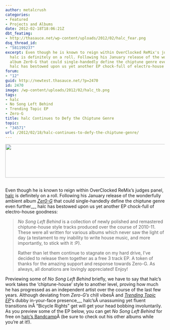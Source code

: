 ```yaml
---
author: metalcrush
categories:
- Featured
- Projects and Albums
date: 2012-02-18T18:06:21Z
dbt_featimg:
- http://thasauce.net/wp-content/uploads/2012/02/halc_fear.png
dsq_thread_id:
- "581199237"
excerpt: Even though he is known to reign within OverClocked ReMix's judges panel,
  halc is definitely on a roll. Following his January release of the wonderfully ambient
  album Zer0-G that could single-handedly define the chiptune genre even further,
  halc has bestowed upon us yet another EP chock-full of electro-house goodness.
forum:
- "12"
guid: http://newtest.thasauce.net/?p=2470
id: 2470
image: /wp-content/uploads/2012/02/halc_tb.png
tags:
- halc
- No Song Left Behind
- Trending Topic EP
- Zero-G
title: halc Continues to Defy the Chiptune Genre
topic:
- "34571"
url: /2012/02/18/halc-continues-to-defy-the-chiptune-genre/
---
```


<center>
  <a href="http://thasauce.net/wp-content/uploads/2012/02/halc_banner.png"><img class="aligncenter size-full wp-image-2472" title="halc_banner" src="http://thasauce.net/wp-content/uploads/2012/02/halc_banner.png" alt="" width="575" height="106" srcset="http://thasauce.net/wp-content/uploads/2012/02/halc_banner.png 575w, http://thasauce.net/wp-content/uploads/2012/02/halc_banner-300x55.png 300w, http://thasauce.net/wp-content/uploads/2012/02/halc_banner-75x13.png 75w" sizes="(max-width: 575px) 100vw, 575px" /></a>
</center>&nbsp;

Even though he is known to reign within OverClocked ReMix&#8217;s judges panel, [halc](http://albums.halc9bit.com/) is definitely on a roll. Following his January release of the wonderfully ambient album _[Zer0-G](http://albums.halc9bit.com/album/zero-g)_ that could single-handedly define the chiptune genre even further_,_ halc has bestowed upon us yet another EP chock-full of electro-house goodness:

> _No Song Left Behind_ is a collection of newly polished and remastered chiptune-house style tracks produced over the course of 2010-11. These were all written for various albums which never saw the light of day (a testament to my inability to write house music, and more importantly, to stick with it :P).
> 
> Rather than let them continue to stagnate on my hard drive, I&#8217;ve decided to release them together as a free 3 track EP. A token of thanks for the amazing support and response towards Zero-G. As always, all donations are lovingly appreciated! Enjoy!

Previewing some of _No Song Left Behind_ briefly, we have to say that halc&#8217;s work takes the &#8216;chiptune-house&#8217; style to another level, proving how much he has progressed as an independent artist over the course of the last few years. Although deviating from _Zero-G&#8217;s_ chill vibesÂ and _[Trending Topic EP](http://albums.halc9bit.com/album/trending-topic-ep)_&#8216;s dubby in-your-face presence_,_ halc&#8217;sÂ unassuming yet fluent transitions inÂ &#8220;Bicycle Rights&#8221; get will get your head bobbing involuntarily. As you preview some of the EP below, you can get _No Song Left Behind_ for free on [halc&#8217;s Bandcamp](http://albums.halc9bit.com/album/no-song-left-behind-ep)Â (be sure to check out his other albums while you&#8217;re at it!).

<center>
</center>

<center>
</center>